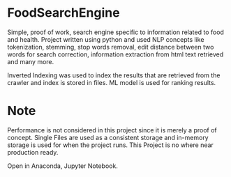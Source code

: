 # FoodSearchEngine
Simple, proof of work, search engine specific to information related to food and health.
Project written using python and used NLP concepts like tokenization, stemming, stop words removal, edit distance between two words for search correction, information extraction from html text retrieved and many more.

Inverted Indexing was used to index the results that are retrieved from the crawler and index is stored in files.
ML model is used for ranking results.

# Note
Performance is not considered in this project since it is merely a proof of concept.
Single Files are used as a consistent storage and in-memory storage is used for when the project runs.
This Project is no where near production ready.

Open in Anaconda, Jupyter Notebook.
